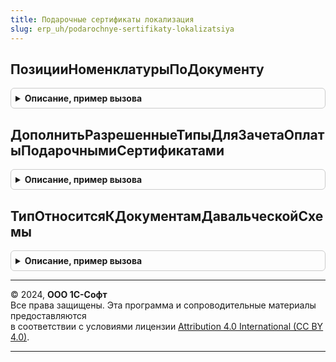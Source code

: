 ```yaml
---
title: Подарочные сертификаты локализация
slug: erp_uh/podarochnye-sertifikaty-lokalizatsiya
---
```



## ПозицииНоменклатурыПоДокументу
<details style="margin: 1em 0; padding: 0.5em; border: 1px solid #ccc; border-radius: 6px;">

<summary style="font-weight: bold; cursor: pointer;">Описание, пример вызова</summary>

```bsl

//++ Локализация

// Возвращает таблицу товаров для заполнения позиций строк в параметрах чека на оплату
//
// Параметры:
// 	ДокументСсылка - ДокументСсылка - Документ для получения товарных позиций
// Возвращаемое значение:
// 	ТаблицаЗначений - Таблица с товарными позициями с количественными и суммовыми показателями
Функция ПозицииНоменклатурыПоДокументу(ДокументСсылка) Экспорт
```

Пример вызова
```bsl
Результат = ПодарочныеСертификатыЛокализация.ПозицииНоменклатурыПоДокументу(ДокументСсылка) 
```
</details>

## ДополнитьРазрешенныеТипыДляЗачетаОплатыПодарочнымиСертификатами
<details style="margin: 1em 0; padding: 0.5em; border: 1px solid #ccc; border-radius: 6px;">

<summary style="font-weight: bold; cursor: pointer;">Описание, пример вызова</summary>

```bsl

//Дополняет переданный массив разрешенных типов для зачета оплат подарочными сертификатами.
//
// Параметры:
//  РазрешенныеТипы - Массив Из ДокументСсылка, СправочникСсылка - Типы разрешенных ссылок для проверки.
//
Процедура ДополнитьРазрешенныеТипыДляЗачетаОплатыПодарочнымиСертификатами(РазрешенныеТипы) Экспорт
```

Пример вызова
```bsl
ПодарочныеСертификатыЛокализация.ДополнитьРазрешенныеТипыДляЗачетаОплатыПодарочнымиСертификатами(РазрешенныеТипы) 
```
</details>

## ТипОтноситсяКДокументамДавальческойСхемы
<details style="margin: 1em 0; padding: 0.5em; border: 1px solid #ccc; border-radius: 6px;">

<summary style="font-weight: bold; cursor: pointer;">Описание, пример вызова</summary>

```bsl

//++ НЕ УТКА

// Проверяет, что переданный тип относится к типам документов давальческой схемы.
//
// Параметры:
//  ТипДокумента - Тип - Проверяемый тип.
//
// Возвращаемое значение:
//  Булево -
Функция ТипОтноситсяКДокументамДавальческойСхемы(ТипДокумента) Экспорт
```

Пример вызова
```bsl
Результат = ПодарочныеСертификатыЛокализация.ТипОтноситсяКДокументамДавальческойСхемы(ТипДокумента) 
```
</details>

---

© 2024, **ООО 1С-Софт**  
Все права защищены. Эта программа и сопроводительные материалы предоставляются  
в соответствии с условиями лицензии [Attribution 4.0 International (CC BY 4.0)](https://creativecommons.org/licenses/by/4.0/legalcode).

---
